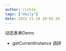```yaml
---
author: rich1e
tags: ["daily"]
date: 2022-11-18 10:02:24
---
```


动态表单Demo
- getCurrentInstance 调研